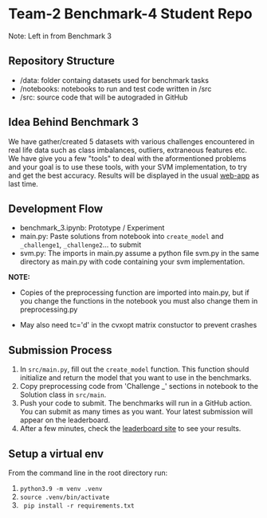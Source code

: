 # Team-2 Benchmark-4 Student Repo


Note: Left in from Benchmark 3

## Repository Structure

- /data: folder containg datasets used for benchmark tasks
- /notebooks: notebooks to run and test code written in /src
- /src: source code that will be autograded in GitHub


## Idea Behind Benchmark 3
We have gather/created 5 datasets with various challenges encountered in real life data such as class imbalances, outliers, extraneous features etc. We have give you a few "tools" to deal with the aformentioned problems and your goal is to use these tools, with your SVM implementation, to try and get the best accuracy. Results will be displayed in the usual [web-app](https://csc-566-benchmark-results.netlify.app/) as last time. 

## Development Flow
- benchmark_3.ipynb: Prototype / Experiment
- main.py: Paste solutions from notebook into `create_model` and `_challenge1`, `_challenge2`... to submit 
- svm.py: The imports in main.py assume a python file svm.py in the same directory as main.py with code containing your svm implementation.

**NOTE:** 
- Copies of the preprocessing function are imported into main.py, but if you change the functions in the notebook you must also change them in preprocessing.py

- May also need tc='d' in the cvxopt matrix constuctor to prevent crashes

## Submission Process

1. In `src/main.py`, fill out the `create_model` function. This function should initialize and return the model that you want to use in the benchmarks.
2. Copy preprocessing code from 'Challenge _' sections in notebook to the Solution class in `src/main`.
3. Push your code to submit. The benchmarks will run in a GitHub action. You can submit as many times as you want. Your latest submission will appear on the leaderboard.
4. After a few minutes, check the [leaderboard site](https://csc-566-benchmark-results.netlify.app/) to see your results.

## Setup a virtual env

From the command line in the root directory run:

1. `python3.9 -m venv .venv`
2. `source .venv/bin/activate`
3. ` pip install -r requirements.txt`

